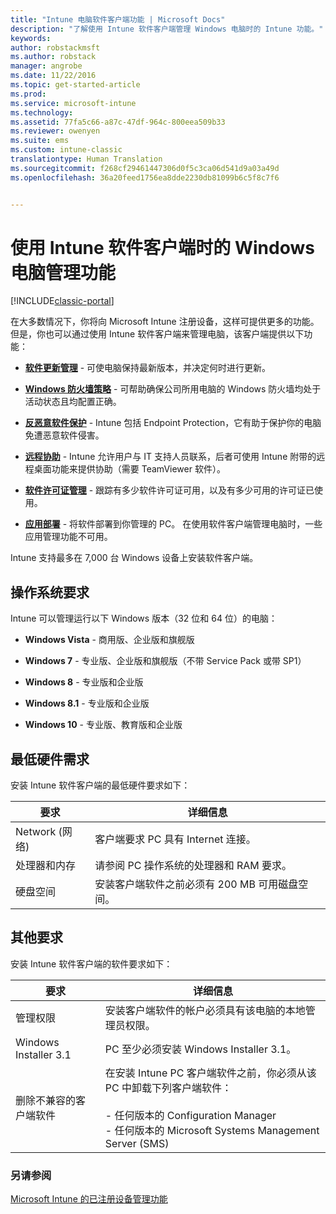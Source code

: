 ```yaml
---
title: "Intune 电脑软件客户端功能 | Microsoft Docs"
description: "了解使用 Intune 软件客户端管理 Windows 电脑时的 Intune 功能。"
keywords: 
author: robstackmsft
ms.author: robstack
manager: angrobe
ms.date: 11/22/2016
ms.topic: get-started-article
ms.prod: 
ms.service: microsoft-intune
ms.technology: 
ms.assetid: 77fa5c66-a87c-47df-964c-800eea509b33
ms.reviewer: owenyen
ms.suite: ems
ms.custom: intune-classic
translationtype: Human Translation
ms.sourcegitcommit: f268cf29461447306d0f5c3ca06d541d9a03a49d
ms.openlocfilehash: 36a20feed1756ea8dde2230db81099b6c5f8c7f6


---
```


# <a name="windows-pc-management-capabilities-when-you-use-the-intune-software-client"></a>使用 Intune 软件客户端时的 Windows 电脑管理功能

[!INCLUDE[classic-portal](../includes/classic-portal.md)]

在大多数情况下，你将向 Microsoft Intune 注册设备，这样可提供更多的功能。 但是，你也可以通过使用 Intune 软件客户端来管理电脑，该客户端提供以下功能：

-   **[软件更新管理](/intune/deploy-use/keep-windows-pcs-up-to-date-with-software-updates-in-microsoft-intune)** - 可使电脑保持最新版本，并决定何时进行更新。

-   **[Windows 防火墙策略](/intune/deploy-use/help-protect-windows-pcs-using-windows-firewall-policies-in-microsoft-intune)** - 可帮助确保公司所用电脑的 Windows 防火墙均处于活动状态且均配置正确。

-   **[反恶意软件保护](/intune/deploy-use/help-secure-windows-pcs-with-endpoint-protection-for-microsoft-intune)** - Intune 包括 Endpoint Protection，它有助于保护你的电脑免遭恶意软件侵害。

-   **[远程协助](/intune/deploy-use/common-windows-pc-management-tasks-with-the-microsoft-intune-computer-client#request-and-provide-remote-assistance-to-windows-pcs-that-use-the-intune-client-software )** - Intune 允许用户与 IT 支持人员联系，后者可使用 Intune 附带的远程桌面功能来提供协助（需要 TeamViewer 软件）。

-   **[软件许可证管理](/intune/deploy-use/manage-license-agreements-for-windows-pc-software-in-microsoft-intune)** - 跟踪有多少软件许可证可用，以及有多少可用的许可证已使用。
-   **[应用部署](/intune/deploy-use/add-apps-for-windows-pcs-in-microsoft-intune)** - 将软件部署到你管理的 PC。 在使用软件客户端管理电脑时，一些应用管理功能不可用。


Intune 支持最多在 7,000 台 Windows 设备上安装软件客户端。

## <a name="operating-system-requirements"></a>操作系统要求
Intune 可以管理运行以下 Windows 版本（32 位和 64 位）的电脑：


-   **Windows Vista** - 商用版、企业版和旗舰版

-   **Windows 7** - 专业版、企业版和旗舰版（不带 Service Pack 或带 SP1）

-   **Windows 8** - 专业版和企业版

-   **Windows 8.1** - 专业版和企业版

- **Windows 10** - 专业版、教育版和企业版


## <a name="minimum-hardware-requirements"></a>最低硬件需求
安装 Intune 软件客户端的最低硬件要求如下：

|要求|详细信息|
|---------------|--------------------|
|Network (网络)|客户端要求 PC 具有 Internet 连接。|
|处理器和内存|请参阅 PC 操作系统的处理器和 RAM 要求。|
|硬盘空间|安装客户端软件之前必须有 200 MB 可用磁盘空间。|

## <a name="further-requirements"></a>其他要求
安装 Intune 软件客户端的软件要求如下：

|要求|详细信息|
|---------------|--------------------|
|管理权限|安装客户端软件的帐户必须具有该电脑的本地管理员权限。|
|Windows Installer 3.1|PC 至少必须安装 Windows Installer 3.1。|
|删除不兼容的客户端软件|在安装 Intune PC 客户端软件之前，你必须从该 PC 中卸载下列客户端软件：<br /><br />- 任何版本的 Configuration Manager<br />- 任何版本的 Microsoft Systems Management Server (SMS)|

### <a name="see-also"></a>另请参阅
[Microsoft Intune 的已注册设备管理功能](./mobile-device-management-capabilities-in-microsoft-intune.md)



<!--HONumber=Dec16_HO3-->


